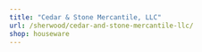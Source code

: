 ```yaml
---
title: "Cedar & Stone Mercantile, LLC"
url: /sherwood/cedar-and-stone-mercantile-llc/
shop: houseware
---
```

